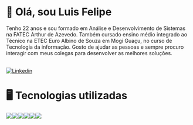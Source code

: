 <!DOCTYPE html>
<html>
<head>
  <link rel="stylesheet" href="https://cdn.jsdelivr.net/gh/devicons/devicon@v2.15.1/devicon.min.css">
</head>  
<body>
<h1>👋 Olá, sou Luis Felipe</h1>
<p>  Tenho 22 anos e sou formado em Análise e Desenvolvimento de Sistemas na FATEC Arthur de Azevedo. Também cursado ensino médio integrado ao Técnico na ETEC Euro Albino de Souza em Mogi Guaçu, no curso de Tecnologia da informação. Gosto de ajudar as pessoas e sempre procuro interagir com meus colegas para desenvolver as melhores soluções.</p>
<br>
<a href="https://www.linkedin.com/in/luis-felipe-mendes/" rel="nofollow" target="_blank">
  <img src="https://camo.githubusercontent.com/c00f87aeebbec37f3ee0857cc4c20b21fefde8a96caf4744383ebfe44a47fe3f/68747470733a2f2f696d672e736869656c64732e696f2f62616467652f2d4c696e6b6564496e2d2532333030373742353f7374796c653d666f722d7468652d6261646765266c6f676f3d6c696e6b6564696e266c6f676f436f6c6f723d7768697465" alt="Linkedin" data-canonical-src="https://img.shields.io/badge/-LinkedIn-%230077B5?style=for-the-badge&amp;logo=linkedin&amp;logoColor=white" style="max-width: 100%;"></a>
</a>
<br>
<h1> 🖥️ Tecnologias utilizadas</h1>
<div style="display: flex;height:50px;width:50px;">
    <img src="https://cdn.jsdelivr.net/gh/devicons/devicon/icons/csharp/csharp-original.svg" />  
    <img src="https://cdn.jsdelivr.net/gh/devicons/devicon/icons/html5/html5-original.svg" />
    <img src="https://cdn.jsdelivr.net/gh/devicons/devicon/icons/mysql/mysql-original-wordmark.svg" />
    <img src="https://cdn.jsdelivr.net/gh/devicons/devicon/icons/postgresql/postgresql-original-wordmark.svg" />
    <img src="https://cdn.jsdelivr.net/gh/devicons/devicon/icons/css3/css3-original-wordmark.svg" />
    <img src="https://cdn.jsdelivr.net/gh/devicons/devicon/icons/dotnetcore/dotnetcore-original.svg" />
</div>               
</body>
</html>
